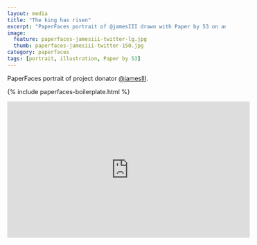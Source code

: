 ```yaml
---
layout: media
title: "The king has risen"
excerpt: "PaperFaces portrait of @jamesIII drawn with Paper by 53 on an iPad."
image: 
  feature: paperfaces-jamesiii-twitter-lg.jpg
  thumb: paperfaces-jamesiii-twitter-150.jpg
category: paperfaces
tags: [portrait, illustration, Paper by 53]
---
```


PaperFaces portrait of project donator [@jamesIII](http://twitter.com/jamesIII).

{% include paperfaces-boilerplate.html %}

<iframe width="560" height="315" src="http://www.youtube.com/embed/ntWqGHiApsE" frameborder="0"> </iframe>